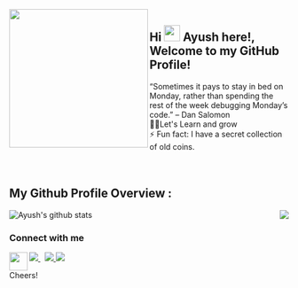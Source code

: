 <img align ="left" src = "https://i.imgur.com/w4pKOQi.jpg" width="250" height="250">

## Hi <img src="https://github.com/rajput2107/rajput2107/blob/master/Assets/Hi.gif" width="29px"> Ayush here!, Welcome to my GitHub Profile!<br />

“Sometimes it pays to stay in bed on Monday, rather than spending the rest of the week debugging Monday’s code.” – Dan Salomon <br />
👨‍💻Let's Learn and grow<br />
⚡ Fun fact: I have a secret collection of old coins. <br />
 <br />
 <br />
## My Github Profile Overview :
![Ayush's github stats](https://github-readme-stats.vercel.app/api?username=ayushbathrey&show_icons=true)
<img align="right" src="https://github.com/rajput2107/rajput2107/blob/master/Assets/Developer.gif"/>

<h3 align="left">Connect with me</h3><img align="left" src="https://github.com/rajput2107/rajput2107/blob/master/Assets/Handshake.gif" height="33px" />
 <p>
  <a href="https://www.linkedin.com/in/ayushbathrey/">
    <img src="https://img.shields.io/badge/ayush-bathrey-386938188?style=flat&logo=linkedin">
  </a> &nbsp; 
  <a href="https://twitter.com/ayushbathrey">
    <img src="https://img.shields.io/badge/@ayushbathrey-30302f?style=flat&logo=twitter">
  </a>
 <a href="https://medium.com/@ayushbathrey">
    <img src="https://img.shields.io/badge/ayushbathrey-30302f?style=flat&logo=medium">
  </a>
</p>

Cheers!

